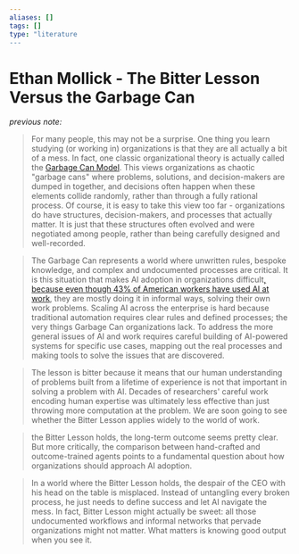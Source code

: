 ```yaml
---
aliases: []
tags: []
type: "literature
---
```


# Ethan Mollick - The Bitter Lesson Versus the Garbage Can

_previous note:_ 

> For many people, this may not be a surprise. One thing you learn studying (or working in) organizations is that they are all actually a bit of a mess. In fact, one classic organizational theory is actually called the [Garbage Can Model](https://substack.com/redirect/e791a008-2dd3-4258-a65f-107c7c0c9a75?j=eyJ1IjoiYXZ6eDQifQ.G0OEO2hYU5EfmDn6Y1N-lMJfqyCMC6azYH_trtWPtnc). This views organizations as chaotic "garbage cans" where problems, solutions, and decision-makers are dumped in together, and decisions often happen when these elements collide randomly, rather than through a fully rational process. Of course, it is easy to take this view too far - organizations do have structures, decision-makers, and processes that actually matter. It is just that these structures often evolved and were negotiated among people, rather than being carefully designed and well-recorded.

> The Garbage Can represents a world where unwritten rules, bespoke knowledge, and complex and undocumented processes are critical. It is this situation that makes AI adoption in organizations difficult[, because even though 43% of American workers have used AI at work](https://substack.com/redirect/54b425f1-21c3-4f19-a013-a208a190eb2c?j=eyJ1IjoiYXZ6eDQifQ.G0OEO2hYU5EfmDn6Y1N-lMJfqyCMC6azYH_trtWPtnc), they are mostly doing it in informal ways, solving their own work problems. Scaling AI across the enterprise is hard because traditional automation requires clear rules and defined processes; the very things Garbage Can organizations lack. To address the more general issues of AI and work requires careful building of AI-powered systems for specific use cases, mapping out the real processes and making tools to solve the issues that are discovered.

> The lesson is bitter because it means that our human understanding of problems built from a lifetime of experience is not that important in solving a problem with AI. Decades of researchers' careful work encoding human expertise was ultimately less effective than just throwing more computation at the problem. We are soon going to see whether the Bitter Lesson applies widely to the world of work.

> the Bitter Lesson holds, the long-term outcome seems pretty clear. But more critically, the comparison between hand-crafted and outcome-trained agents points to a fundamental question about how organizations should approach AI adoption.

> In a world where the Bitter Lesson holds, the despair of the CEO with his head on the table is misplaced. Instead of untangling every broken process, he just needs to define success and let AI navigate the mess. In fact, Bitter Lesson might actually be sweet: all those undocumented workflows and informal networks that pervade organizations might not matter. What matters is knowing good output when you see it.
